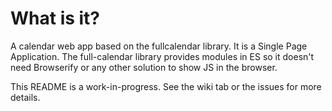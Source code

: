 # What is it?

A calendar web app based on the fullcalendar library. It is a Single Page Application. The full-calendar library provides modules in ES so it doesn't need Browserify or any other solution to show JS in the browser. 

This README is a work-in-progress. See the wiki tab or the issues for more details.
